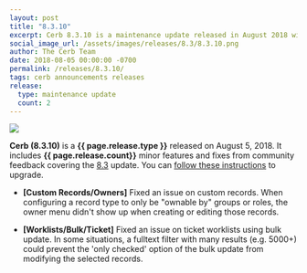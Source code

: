 ```yaml
---
layout: post
title: "8.3.10"
excerpt: Cerb 8.3.10 is a maintenance update released in August 2018 with 2 minor features and fixes from community feedback.
social_image_url: /assets/images/releases/8.3/8.3.10.png
author: The Cerb Team
date: 2018-08-05 00:00:00 -0700
permalink: /releases/8.3.10/
tags: cerb announcements releases
release:
  type: maintenance update
  count: 2
---
```


<div class="cerb-screenshot">
<img src="{{page.social_image_url}}" class="screenshot">
</div>

**Cerb (8.3.10)** is a **{{ page.release.type }}** released on August 5, 2018. It includes **{{ page.release.count}}** minor features and fixes from community feedback covering the [8.3](/releases/8.3/) update.  You can [follow these instructions](/docs/upgrading/) to upgrade.

* **[Custom Records/Owners]** Fixed an issue on custom records. When configuring a record type to only be "ownable by" groups or roles, the owner menu didn't show up when creating or editing those records.

* **[Worklists/Bulk/Ticket]** Fixed an issue on ticket worklists using bulk update. In some situations, a fulltext filter with many results (e.g. 5000+) could prevent the 'only checked' option of the bulk update from modifying the selected records.


